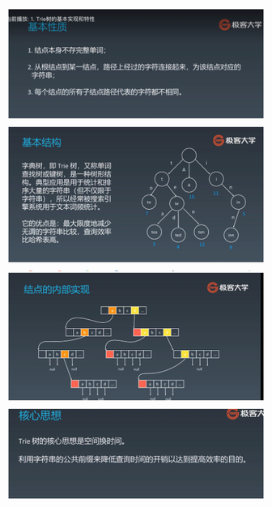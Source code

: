 ![image-20210824104051264](概念.assets/image-20210824104051264.png)

![image-20210824104059737](概念.assets/image-20210824104059737.png)

![image-20210824104111709](概念.assets/image-20210824104111709.png)

![image-20210824104120808](概念.assets/image-20210824104120808.png)
